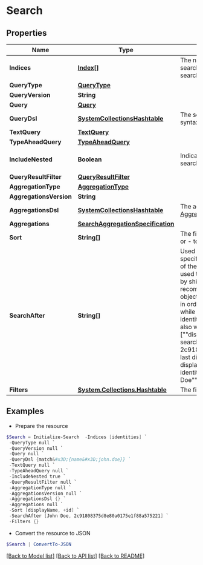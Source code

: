 # Search
## Properties

Name | Type | Description | Notes
------------ | ------------- | ------------- | -------------
**Indices** | [**Index[]**](Index.md) | The names of the Elasticsearch indices in which to search. If none are provided, then all indices will be searched. | [optional] 
**QueryType** | [**QueryType**](QueryType.md) |  | [optional] 
**QueryVersion** | **String** |  | [optional] 
**Query** | [**Query**](Query.md) |  | [optional] 
**QueryDsl** | [**SystemCollectionsHashtable**](.md) | The search query using the Elasticsearch [Query DSL](https://www.elastic.co/guide/en/elasticsearch/reference/7.10/query-dsl.html) syntax. | [optional] 
**TextQuery** | [**TextQuery**](TextQuery.md) |  | [optional] 
**TypeAheadQuery** | [**TypeAheadQuery**](TypeAheadQuery.md) |  | [optional] 
**IncludeNested** | **Boolean** | Indicates whether nested objects from returned search results should be included. | [optional] [default to $true]
**QueryResultFilter** | [**QueryResultFilter**](QueryResultFilter.md) |  | [optional] 
**AggregationType** | [**AggregationType**](AggregationType.md) |  | [optional] 
**AggregationsVersion** | **String** |  | [optional] 
**AggregationsDsl** | [**SystemCollectionsHashtable**](.md) | The aggregation search query using Elasticsearch [Aggregations](https://www.elastic.co/guide/en/elasticsearch/reference/5.2/search-aggregations.html) syntax. | [optional] 
**Aggregations** | [**SearchAggregationSpecification**](SearchAggregationSpecification.md) |  | [optional] 
**Sort** | **String[]** | The fields to be used to sort the search results. Use + or - to specify the sort direction. | [optional] 
**SearchAfter** | **String[]** | Used to begin the search window at the values specified. This parameter consists of the last values of the sorted fields in the current record set. This is used to expand the Elasticsearch limit of 10K records by shifting the 10K window to begin at this value. It is recommended that you always include the ID of the object in addition to any other fields on this parameter in order to ensure you don&#39;t get duplicate results while paging. For example, when searching for identities, if you are sorting by displayName you will also want to include ID, for example [&quot;&quot;displayName&quot;&quot;, &quot;&quot;id&quot;&quot;].  If the last identity ID in the search result is 2c91808375d8e80a0175e1f88a575221 and the last displayName is &quot;&quot;John Doe&quot;&quot;, then using that displayName and ID will start a new search after this identity. The searchAfter value will look like [&quot;&quot;John Doe&quot;&quot;,&quot;&quot;2c91808375d8e80a0175e1f88a575221&quot;&quot;] | [optional] 
**Filters** | [**System.Collections.Hashtable**](ModelFilter.md) | The filters to be applied for each filtered field name. | [optional] 

## Examples

- Prepare the resource
```powershell
$Search = Initialize-Search  -Indices [identities] `
 -QueryType null `
 -QueryVersion null `
 -Query null `
 -QueryDsl {match&#x3D;{name&#x3D;john.doe}} `
 -TextQuery null `
 -TypeAheadQuery null `
 -IncludeNested true `
 -QueryResultFilter null `
 -AggregationType null `
 -AggregationsVersion null `
 -AggregationsDsl {} `
 -Aggregations null `
 -Sort [displayName, +id] `
 -SearchAfter [John Doe, 2c91808375d8e80a0175e1f88a575221] `
 -Filters {}
```

- Convert the resource to JSON
```powershell
$Search | ConvertTo-JSON
```

[[Back to Model list]](../README.md#documentation-for-models) [[Back to API list]](../README.md#documentation-for-api-endpoints) [[Back to README]](../README.md)

